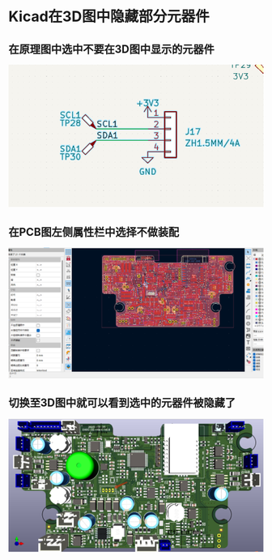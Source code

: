 # Kicad在3D图中隐藏部分元器件

## 在原理图中选中不要在3D图中显示的元器件

![alt text](image/schematic-diagram.png)

## 在PCB图左侧属性栏中选择不做装配

![alt text](image/PCB-Display-image.png)

## 切换至3D图中就可以看到选中的元器件被隐藏了

![alt text](image/3D-display-image.png)